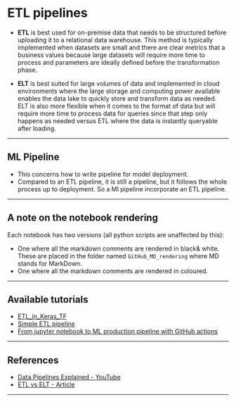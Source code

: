 # ETL pipelines
- **ETL** is best used for on-premise data that needs to be structured before uploading it to a relational data warehouse. This method is typically implemented when datasets are small and there are clear metrics that a business values because large datasets will require more time to process and parameters are ideally defined before the transformation phase.

- **ELT** is best suited for large volumes of data and implemented in cloud environments where the large storage and computing power available enables the data lake to quickly store and transform data as needed. ELT is also more flexible when it comes to the format of data but will require more time to process data for queries since that step only happens as needed versus ETL where the data is instantly queryable after loading.
***

## ML Pipeline
- This concerns how to write pipeline for model deployment. 
- Compared to an ETL pipeline, it is still a pipeline, but it follows the whole process up to deployment. So a Ml pipeline incorporate an ETL pipeline.
***

## A note on the notebook rendering
Each notebook has two versions (all python scripts are unaffected by this):
- One where all the markdown comments are rendered in black& white. These are placed in the folder named `GitHub_MD_rendering` where MD stands for MarkDown.
- One where all the markdown comments are rendered in coloured.
***

## Available tutorials
- [ETL_in_Keras_TF](https://github.com/kyaiooiayk/ETL-Pipelines-Notes/blob/main/tutorials/GitHub_MD_rendering/ETL_in_Keras_TF.ipynb)
- [Simple ETL pipeline](https://github.com/kyaiooiayk/ETL-Pipelines-Notes/blob/main/tutorials/GitHub_MD_rendering/Simple%20ETL%20pipeline.ipynb)
- [From jupyter notebook to ML production pipeline with GitHub actions](https://github.com/kyaiooiayk/CI-CD-Pipeline-with-GitHub-Actions)
***

## References
- [Data Pipelines Explained - YouTube](https://www.youtube.com/watch?v=6kEGUCrBEU0)
- [ETL vs ELT - Article](https://blog.hubspot.com/website/etl-vs-elt)
***
